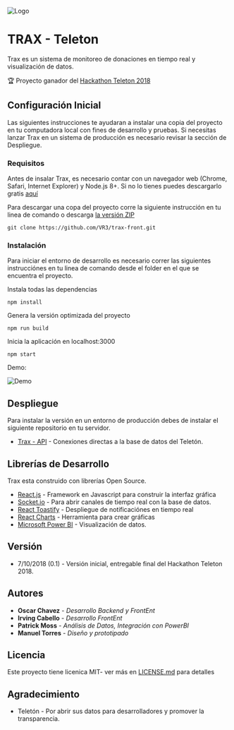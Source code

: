 ![Logo](https://i.imgur.com/3de6se7.png)

# TRAX - Teleton

Trax es un sistema de monitoreo de donaciones en tiempo real y visualización de datos. 

🏆 Proyecto ganador del [Hackathon Teleton 2018]( https://hackatonteleton.org/)

## Configuración Inicial 

Las siguientes instrucciones te ayudaran a instalar una copia del proyecto en tu computadora local con fines de desarrollo y pruebas. Si necesitas lanzar Trax en un sistema de producción es necesario revisar la sección de Despliegue.

### Requisitos

Antes de insalar Trax, es necesario contar con un navegador web (Chrome, Safari, Internet Explorer) y Node.js 8+.
Si no lo tienes puedes descargarlo gratis [aquí](https://nodejs.org/es/)

Para descargar una copa del proyecto corre la siguiente instrucción en tu linea de comando o descarga [la versión ZIP](https://github.com/VR3/trax-front/archive/master.zip)

```
git clone https://github.com/VR3/trax-front.git
```

### Instalación

Para iniciar el entorno de desarrollo es necesario correr las siguientes instrucciónes en tu linea de comando desde el folder en el que se encuentra el proyecto.

Instala todas las dependencias

```
npm install
```

Genera la versión optimizada del proyecto

```
npm run build
```

Inicia la aplicación en localhost:3000

```
npm start
```

Demo:


![Demo](https://media.giphy.com/media/YWaBzBswCQhs8X7DxN/giphy.gif)

## Despliegue

Para instalar la versión en un entorno de producción debes de instalar el siguiente repositorio en tu servidor.

* [Trax - API](https://github.com/VR3/trax-api) -  Conexiones directas a la base de datos del Teletón.

## Librerías de Desarrollo

Trax esta construido con librerías Open Source. 

* [React.js](https://github.com/facebook/react) - Framework en Javascript para construir la interfaz gráfica
* [Socket.io](https://github.com/socketio/socket.io) - Para abrir canales de tiempo real con la base de datos.
* [React Toastify](https://github.com/fkhadra/react-toastify) - Despliegue de notificaciónes en tiempo real
* [React Charts](https://github.com/jerairrest/react-chartjs-2) - Herramienta para crear gráficas
* [Microsoft Power BI](https://powerbi.microsoft.com/es-es/) - Visualización de datos.


## Versión

* 7/10/2018 (0.1) - Versión inicial, entregable final del Hackathon Teleton 2018.

## Autores

* **Oscar Chavez** - *Desarrollo Backend y FrontEnt* 
* **Irving Cabello** - *Desarrollo FrontEnt* 
* **Patrick Moss** - *Análisis de Datos, Integración con PowerBI*
* **Manuel Torres** - *Diseño y prototipado*

## Licencia

Este proyecto tiene licenica MIT- ver más en [LICENSE.md](LICENSE.md) para detalles

## Agradecimiento

* Teletón - Por abrir sus datos para desarrolladores y promover la transparencia.
